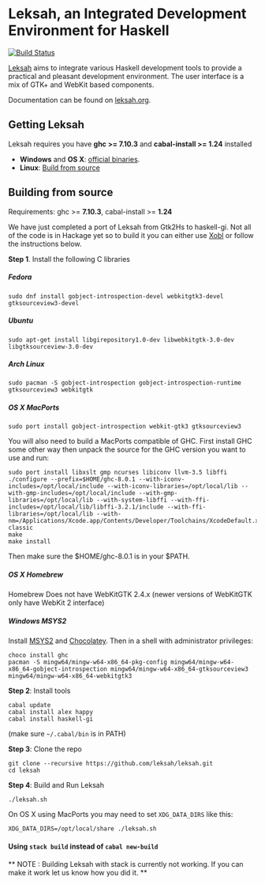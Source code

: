 # Leksah, an Integrated Development Environment for Haskell

[![Build Status](https://secure.travis-ci.org/leksah/leksah.png)](http://travis-ci.org/leksah/leksah)

[Leksah](http://leksah.org/) aims to integrate various Haskell development
tools to provide a practical and pleasant development environment.
The user interface is a mix of GTK+ and WebKit based components.

Documentation can be found on [leksah.org](http://leksah.org/).

## Getting Leksah
Leksah requires you have **ghc >= 7.10.3** and **cabal-install >= 1.24** installed

* **Windows** and **OS X**: [official binaries](https://github.com/leksah/leksah/wiki/download).
* **Linux**: [Build from source](https://github.com/leksah/leksah#building-from-source)
   
## Building from source

Requirements: ghc >= **7.10.3**, cabal-install >= **1.24**

We have just completed a port of Leksah from Gtk2Hs to haskell-gi.  Not all
of the code is in Hackage yet so to build it you can either use [Xobl](xobl/Readme.md)
or follow the instructions below.

**Step 1**. Install the following C libraries

##### Fedora
`sudo dnf install gobject-introspection-devel webkitgtk3-devel gtksourceview3-devel`

##### Ubuntu
`sudo apt-get install libgirepository1.0-dev libwebkitgtk-3.0-dev libgtksourceview-3.0-dev`

##### Arch Linux
`sudo pacman -S gobject-introspection gobject-introspection-runtime gtksourceview3 webkitgtk`

##### OS X MacPorts
`sudo port install gobject-introspection webkit-gtk3 gtksourceview3`

You will also need to build a MacPorts compatible of GHC.  First install GHC some other way then unpack the source for the GHC version you want to use and run:

    sudo port install libxslt gmp ncurses libiconv llvm-3.5 libffi
    ./configure --prefix=$HOME/ghc-8.0.1 --with-iconv-includes=/opt/local/include --with-iconv-libraries=/opt/local/lib --with-gmp-includes=/opt/local/include --with-gmp-libraries=/opt/local/lib --with-system-libffi --with-ffi-includes=/opt/local/lib/libffi-3.2.1/include --with-ffi-libraries=/opt/local/lib --with-nm=/Applications/Xcode.app/Contents/Developer/Toolchains/XcodeDefault.xctoolchain/usr/bin/nm-classic
    make
    make install

Then make sure the $HOME/ghc-8.0.1 is in your $PATH.

##### OS X Homebrew
Homebrew Does not have WebKitGTK 2.4.x (newer versions of WebKitGTK only have WebKit 2 interface)

##### Windows MSYS2
Install [MSYS2](https://msys2.github.io/) and [Chocolatey](https://chocolatey.org/).  Then in a shell with administrator privileges:

    choco install ghc
    pacman -S mingw64/mingw-w64-x86_64-pkg-config mingw64/mingw-w64-x86_64-gobject-introspection mingw64/mingw-w64-x86_64-gtksourceview3 mingw64/mingw-w64-x86_64-webkitgtk3


**Step 2**: Install tools

    cabal update
    cabal install alex happy
    cabal install haskell-gi

(make sure `~/.cabal/bin` is in PATH)

**Step 3**: Clone the repo

    git clone --recursive https://github.com/leksah/leksah.git
    cd leksah

**Step 4**: Build and Run Leksah

    ./leksah.sh

On OS X using MacPorts you may need to set `XDG_DATA_DIRS` like this:

    XDG_DATA_DIRS=/opt/local/share ./leksah.sh

#### Using `stack build` instead of `cabal new-build`

** NOTE : Building Leksah with stack is currently not working.  If you can make it work let us know how you did it. **
